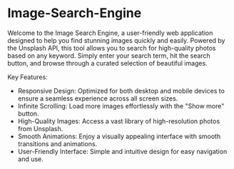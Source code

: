 # Image-Search-Engine

Welcome to the Image Search Engine, a user-friendly web application designed to help you find stunning images quickly and easily. Powered by the Unsplash API, this tool allows you to search for high-quality photos based on any keyword. Simply enter your search term, hit the search button, and browse through a curated selection of beautiful images.

Key Features:
  - Responsive Design: Optimized for both desktop and mobile devices to ensure a seamless experience across all screen sizes.
  - Infinite Scrolling: Load more images effortlessly with the "Show more" button.
  - High-Quality Images: Access a vast library of high-resolution photos from Unsplash.
  - Smooth Animations: Enjoy a visually appealing interface with smooth transitions and animations.
  - User-Friendly Interface: Simple and intuitive design for easy navigation and use.
